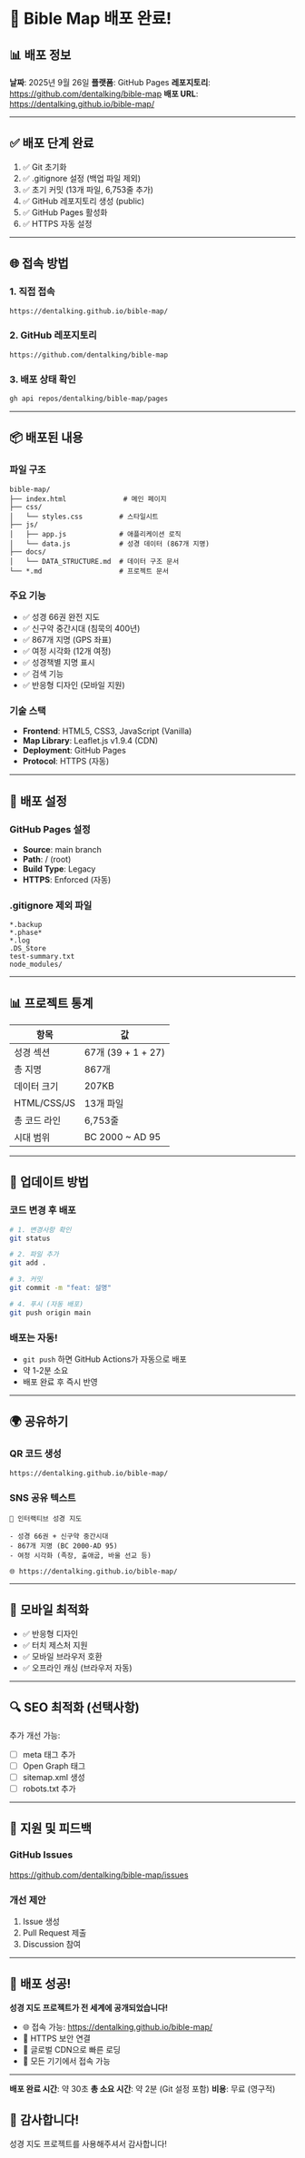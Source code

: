 # 🚀 Bible Map 배포 완료!

## 📊 배포 정보

**날짜**: 2025년 9월 26일
**플랫폼**: GitHub Pages
**레포지토리**: https://github.com/dentalking/bible-map
**배포 URL**: https://dentalking.github.io/bible-map/

---

## ✅ 배포 단계 완료

1. ✅ Git 초기화
2. ✅ .gitignore 설정 (백업 파일 제외)
3. ✅ 초기 커밋 (13개 파일, 6,753줄 추가)
4. ✅ GitHub 레포지토리 생성 (public)
5. ✅ GitHub Pages 활성화
6. ✅ HTTPS 자동 설정

---

## 🌐 접속 방법

### 1. 직접 접속
```
https://dentalking.github.io/bible-map/
```

### 2. GitHub 레포지토리
```
https://github.com/dentalking/bible-map
```

### 3. 배포 상태 확인
```bash
gh api repos/dentalking/bible-map/pages
```

---

## 📦 배포된 내용

### 파일 구조
```
bible-map/
├── index.html              # 메인 페이지
├── css/
│   └── styles.css         # 스타일시트
├── js/
│   ├── app.js             # 애플리케이션 로직
│   └── data.js            # 성경 데이터 (867개 지명)
├── docs/
│   └── DATA_STRUCTURE.md  # 데이터 구조 문서
└── *.md                   # 프로젝트 문서
```

### 주요 기능
- ✅ 성경 66권 완전 지도
- ✅ 신구약 중간시대 (침묵의 400년)
- ✅ 867개 지명 (GPS 좌표)
- ✅ 여정 시각화 (12개 여정)
- ✅ 성경책별 지명 표시
- ✅ 검색 기능
- ✅ 반응형 디자인 (모바일 지원)

### 기술 스택
- **Frontend**: HTML5, CSS3, JavaScript (Vanilla)
- **Map Library**: Leaflet.js v1.9.4 (CDN)
- **Deployment**: GitHub Pages
- **Protocol**: HTTPS (자동)

---

## 🔧 배포 설정

### GitHub Pages 설정
- **Source**: main branch
- **Path**: / (root)
- **Build Type**: Legacy
- **HTTPS**: Enforced (자동)

### .gitignore 제외 파일
```
*.backup
*.phase*
*.log
.DS_Store
test-summary.txt
node_modules/
```

---

## 📊 프로젝트 통계

| 항목 | 값 |
|------|-----|
| 성경 섹션 | 67개 (39 + 1 + 27) |
| 총 지명 | 867개 |
| 데이터 크기 | 207KB |
| HTML/CSS/JS | 13개 파일 |
| 총 코드 라인 | 6,753줄 |
| 시대 범위 | BC 2000 ~ AD 95 |

---

## 🚀 업데이트 방법

### 코드 변경 후 배포
```bash
# 1. 변경사항 확인
git status

# 2. 파일 추가
git add .

# 3. 커밋
git commit -m "feat: 설명"

# 4. 푸시 (자동 배포)
git push origin main
```

### 배포는 자동!
- `git push` 하면 GitHub Actions가 자동으로 배포
- 약 1-2분 소요
- 배포 완료 후 즉시 반영

---

## 🌍 공유하기

### QR 코드 생성
```
https://dentalking.github.io/bible-map/
```

### SNS 공유 텍스트
```
📜 인터랙티브 성경 지도

- 성경 66권 + 신구약 중간시대
- 867개 지명 (BC 2000-AD 95)
- 여정 시각화 (족장, 출애굽, 바울 선교 등)

🌐 https://dentalking.github.io/bible-map/
```

---

## 📱 모바일 최적화

- ✅ 반응형 디자인
- ✅ 터치 제스처 지원
- ✅ 모바일 브라우저 호환
- ✅ 오프라인 캐싱 (브라우저 자동)

---

## 🔍 SEO 최적화 (선택사항)

추가 개선 가능:
- [ ] meta 태그 추가
- [ ] Open Graph 태그
- [ ] sitemap.xml 생성
- [ ] robots.txt 추가

---

## 📧 지원 및 피드백

### GitHub Issues
https://github.com/dentalking/bible-map/issues

### 개선 제안
1. Issue 생성
2. Pull Request 제출
3. Discussion 참여

---

## 🎉 배포 성공!

**성경 지도 프로젝트가 전 세계에 공개되었습니다!**

- 🌐 접속 가능: https://dentalking.github.io/bible-map/
- 🔐 HTTPS 보안 연결
- 🚀 글로벌 CDN으로 빠른 로딩
- 📱 모든 기기에서 접속 가능

---

**배포 완료 시간**: 약 30초
**총 소요 시간**: 약 2분 (Git 설정 포함)
**비용**: 무료 (영구적)

## 🙏 감사합니다!

성경 지도 프로젝트를 사용해주셔서 감사합니다!